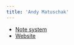 ```yaml
---
title: 'Andy Matuschak'
---
```


- [Note system](https://notes.andymatuschak.org/About_these_notes)
- [Website](https://andymatuschak.org)
